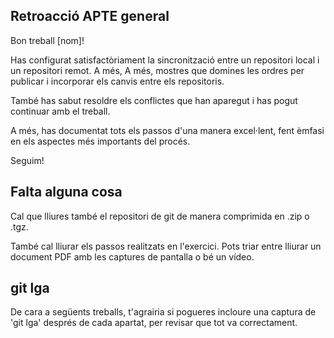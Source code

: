## Retroacció APTE general
Bon treball [nom]!

Has configurat satisfactòriament la sincronització entre un repositori local i un repositori remot. A més, A més, mostres que domines les ordres per publicar i incorporar els canvis entre els repositoris.

També has sabut resoldre els conflictes que han aparegut i has pogut continuar amb el treball.

A més, has documentat tots els passos d'una manera excel·lent, fent èmfasi en els aspectes més importants del procés.

Seguim!


## Falta alguna cosa
Cal que lliures també el repositori de git de manera comprimida en .zip o .tgz.

També cal lliurar els passos realitzats en l'exercici. Pots triar entre lliurar un document PDF amb les captures de pantalla o bé un vídeo.


## git lga
De cara a següents treballs, t'agrairia si pogueres incloure una captura de 'git lga' després de cada apartat, per revisar que tot va correctament.
